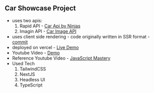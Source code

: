## **Car Showcase Project**

- uses two apis:
  1.  Rapid API - [Car Api by Ninjas](https://rapidapi.com/apininjas/api/cars-by-api-ninjas)
  2.  Imagin API - [Car Image API](https://www.imagin.studio/car-image-api)
- uses client side rendering - code originally written in SSR format - [commit](https://github.com/AMMAR-62/next-js-yt-builds/commit/1ec7dec2eb073e1cc0f0fbba928234b36cbb52c9)
- deployed on vercel - [Live Demo](https://next-js-yt-builds.vercel.app/)
- Youtube Video - [Demo](https://youtu.be/8jkgTLRC2Yg)
- Reference Youtube Video - [JavaScript Mastery](https://youtu.be/pUNSHPyVryU)
- Used Tech
  1.  TailwindCSS
  2.  NextJS
  3.  Headless UI
  4.  TypeScript
